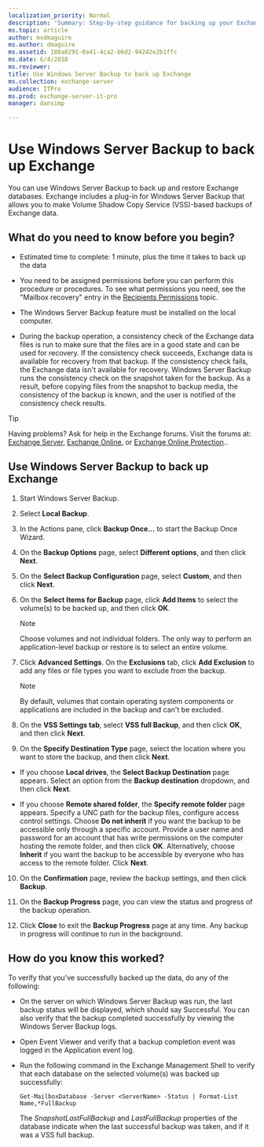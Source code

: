 ```yaml
---
localization_priority: Normal
description: 'Summary: Step-by-step guidance for backing up your Exchange Server 2016 and Exchange Server 2019 Sdata.'
ms.topic: article
author: msdmaguire
ms.author: dmaguire
ms.assetid: 188a8291-0a41-4ca2-b6d2-94242e2b1ffc
ms.date: 6/4/2018
ms.reviewer: 
title: Use Windows Server Backup to back up Exchange
ms.collection: exchange-server
audience: ITPro
ms.prod: exchange-server-it-pro
manager: dansimp

---
```


# Use Windows Server Backup to back up Exchange

You can use Windows Server Backup to back up and restore Exchange databases. Exchange includes a plug-in for Windows Server Backup that allows you to make Volume Shadow Copy Service (VSS)-based backups of Exchange data.

## What do you need to know before you begin?

- Estimated time to complete: 1 minute, plus the time it takes to back up the data

- You need to be assigned permissions before you can perform this procedure or procedures. To see what permissions you need, see the "Mailbox recovery" entry in the [Recipients Permissions](../../permissions/feature-permissions/recipient-permissions.md) topic.

- The Windows Server Backup feature must be installed on the local computer.

- During the backup operation, a consistency check of the Exchange data files is run to make sure that the files are in a good state and can be used for recovery. If the consistency check succeeds, Exchange data is available for recovery from that backup. If the consistency check fails, the Exchange data isn't available for recovery. Windows Server Backup runs the consistency check on the snapshot taken for the backup. As a result, before copying files from the snapshot to backup media, the consistency of the backup is known, and the user is notified of the consistency check results.

> [!TIP]
> Having problems? Ask for help in the Exchange forums. Visit the forums at: [Exchange Server](https://go.microsoft.com/fwlink/p/?linkId=60612), [Exchange Online](https://go.microsoft.com/fwlink/p/?linkId=267542), or [Exchange Online Protection](https://go.microsoft.com/fwlink/p/?linkId=285351)..

## Use Windows Server Backup to back up Exchange

1. Start Windows Server Backup.

2. Select **Local Backup**.

3. In the Actions pane, click **Backup Once...** to start the Backup Once Wizard.

4. On the **Backup Options** page, select **Different options**, and then click **Next**.

5. On the **Select Backup Configuration** page, select **Custom**, and then click **Next**.

6. On the **Select Items for Backup** page, click **Add Items** to select the volume(s) to be backed up, and then click **OK**.

    > [!NOTE]
    > Choose volumes and not individual folders. The only way to perform an application-level backup or restore is to select an entire volume.

7. Click **Advanced Settings**. On the **Exclusions** tab, click **Add Exclusion** to add any files or file types you want to exclude from the backup.

    > [!NOTE]
    > By default, volumes that contain operating system components or applications are included in the backup and can't be excluded.

8. On the **VSS Settings tab**, select **VSS full Backup**, and then click **OK**, and then click **Next**.

9. On the **Specify Destination Type** page, select the location where you want to store the backup, and then click **Next**.

  - If you choose **Local drives**, the **Select Backup Destination** page appears. Select an option from the **Backup destination** dropdown, and then click **Next**.

  - If you choose **Remote shared folder**, the **Specify remote folder** page appears. Specify a UNC path for the backup files, configure access control settings. Choose **Do not inherit** if you want the backup to be accessible only through a specific account. Provide a user name and password for an account that has write permissions on the computer hosting the remote folder, and then click **OK**. Alternatively, choose **Inherit** if you want the backup to be accessible by everyone who has access to the remote folder. Click **Next**.

10. On the **Confirmation** page, review the backup settings, and then click **Backup**.

11. On the **Backup Progress** page, you can view the status and progress of the backup operation.

12. Click **Close** to exit the **Backup Progress** page at any time. Any backup in progress will continue to run in the background.

## How do you know this worked?

To verify that you've successfully backed up the data, do any of the following:

- On the server on which Windows Server Backup was run, the last backup status will be displayed, which should say Successful. You can also verify that the backup completed successfully by viewing the Windows Server Backup logs.

- Open Event Viewer and verify that a backup completion event was logged in the Application event log.

- Run the following command in the Exchange Management Shell to verify that each database on the selected volume(s) was backed up successfully:

  ```
  Get-MailboxDatabase -Server <ServerName> -Status | Format-List Name,*FullBackup
  ```

    The _SnapshotLastFullBackup_ and _LastFullBackup_ properties of the database indicate when the last successful backup was taken, and if it was a VSS full backup.
